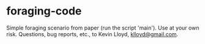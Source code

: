 # foraging-code
Simple foraging scenario from paper (run the script 'main'). Use at your own risk. Questions, bug reports, etc., to Kevin Lloyd, klloyd@gmail.com.
